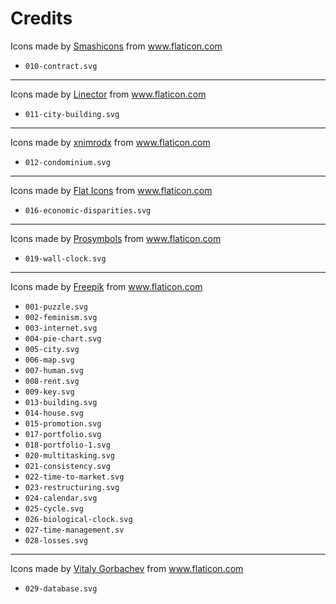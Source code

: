 # Credits

Icons made by <a href="https://www.flaticon.com/authors/smashicons" title="Smashicons">Smashicons</a> from <a href="https://www.flaticon.com/" title="Flaticon">www.flaticon.com</a>

* `010-contract.svg`

---

Icons made by <a href="https://www.flaticon.com/authors/linector" title="Linector">Linector</a> from <a href="https://www.flaticon.com/" title="Flaticon">www.flaticon.com</a>

* `011-city-building.svg`

---

Icons made by <a href="https://www.flaticon.com/authors/xnimrodx" title="xnimrodx">xnimrodx</a> from <a href="https://www.flaticon.com/" title="Flaticon">www.flaticon.com</a>

* `012-condominium.svg`

 ---

Icons made by <a href="https://www.flaticon.com/authors/flat-icons" title="Flat Icons">Flat Icons</a> from <a href="https://www.flaticon.com/" title="Flaticon">www.flaticon.com</a>

* `016-economic-disparities.svg`

---

Icons made by <a href="https://www.flaticon.com/authors/prosymbols" title="Prosymbols">Prosymbols</a> from <a href="https://www.flaticon.com/" title="Flaticon">www.flaticon.com</a>

* `019-wall-clock.svg`

---

Icons made by <a href="https://www.freepik.com" title="Freepik">Freepik</a> from <a href="https://www.flaticon.com/" title="Flaticon">www.flaticon.com</a>

* `001-puzzle.svg`
* `002-feminism.svg`
* `003-internet.svg`
* `004-pie-chart.svg`
* `005-city.svg`
* `006-map.svg`
* `007-human.svg`
* `008-rent.svg`
* `009-key.svg`
* `013-building.svg`
* `014-house.svg`
* `015-promotion.svg`
* `017-portfolio.svg`
* `018-portfolio-1.svg`
* `020-multitasking.svg`
* `021-consistency.svg`
* `022-time-to-market.svg`
* `023-restructuring.svg`
* `024-calendar.svg`
* `025-cycle.svg`
* `026-biological-clock.svg`
* `027-time-management.sv`
* `028-losses.svg`

---

Icons made by <a href="https://www.flaticon.com/authors/vitaly-gorbachev" title="Vitaly Gorbachev">Vitaly Gorbachev</a> from <a href="https://www.flaticon.com/" title="Flaticon">www.flaticon.com</a>

* `029-database.svg`